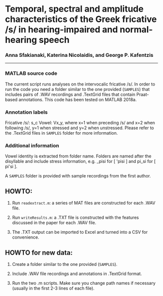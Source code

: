 # Temporal, spectral and amplitude characteristics of the Greek fricative /s/ in hearing-impaired and normal-hearing speech

### Anna Sfakianaki, Katerina Nicolaidis, and George P. Kafentzis
---

### MATLAB source code 

The current script runs analyses on the intervocalic fricative /s/. In order to run the code you need a folder similar to the one provided (`SAMPLES`) that includes pairs of .WAV recordings and .TextGrid files that contain Praat-based annotations. This code has been tested on MATLAB 2018a.

### Annotation labels
Fricative /s/: s_c
Vowel: Vx_y, where x=1 when preceding /s/ and x=2 when following /s/, y=1 when stressed and y=2 when unstressed. Please refer to the .TextGrid files in `SAMPLES` folder for more information.

### Additional information
Vowel identity is extracted from folder name. Folders are named after the disyllable and include stress information, e.g. _pisi for [ 'pisi ] and pi_si for [ pi'si ].

A `SAMPLES` folder is provided with sample recordings from the first author.

## HOWTO:

1. Run `readextract.m`: a series of MAT files are constructed for each .WAV file.

2. Run `writeResults.m`: a .TXT file is constructed with the features discussed in the paper for each .WAV file.

3. The .TXT output can be imported to Excel and turned into a CSV for convenience.

## HOWTO for new data:

1. Create a folder similar to the one provided (`SAMPLES`).

2. Include .WAV file recordings and annotations in .TextGrid format.

3. Run the two .m scripts. Make sure you change path names if necessary (usually in the first 2-3 lines of each file).
